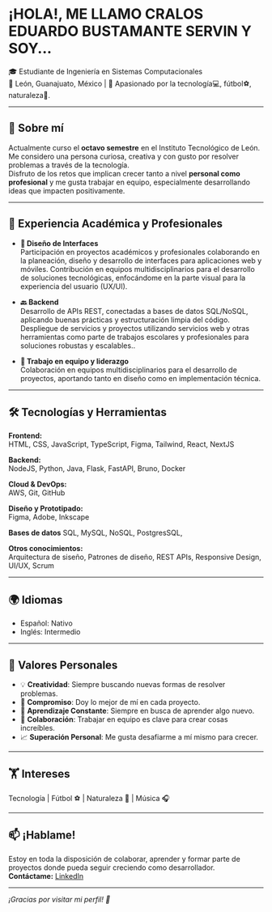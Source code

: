 # ¡HOLA!, ME LLAMO CRALOS EDUARDO BUSTAMANTE SERVIN Y SOY...

🎓 Estudiante de Ingeniería en Sistemas Computacionales  
📍 León, Guanajuato, México | 🧠 Apasionado por la tecnología💻, fútbol⚽, naturaleza🍃.

---

## 👤 Sobre mí

Actualmente curso el **octavo semestre** en el Instituto Tecnológico de León.  
Me considero una persona curiosa, creativa y con gusto por resolver problemas a través de la tecnología.  
Disfruto de los retos que implican crecer tanto a nivel **personal como profesional** y me gusta trabajar en equipo, especialmente desarrollando ideas que impacten positivamente.

---

## 💼 Experiencia Académica y Profesionales

- **🎨 Diseño de Interfaces**  
  Participación en proyectos académicos y profesionales colaborando en la planeación, diseño y desarrollo de interfaces para aplicaciones web y móviles.
  Contribución en equipos multidisciplinarios para el desarrollo de soluciones tecnológicas, enfocándome en la parte visual para la experiencia del usuario (UX/UI).
  
- **🔙 Backend**  
  Desarrollo de APIs REST, conectadas a bases de datos SQL/NoSQL, aplicando buenas prácticas y estructuración limpia del código.
  Despliegue de servicios y proyectos utilizando servicios web y otras herramientas como parte de trabajos escolares y profesionales para soluciones robustas y escalables..

- **🤝 Trabajo en equipo y liderazgo**  
  Colaboración en equipos multidisciplinarios para el desarrollo de proyectos, aportando tanto en diseño como en implementación técnica.

---


## 🛠 Tecnologías y Herramientas

**Frontend:**  
HTML, CSS, JavaScript, TypeScript, Figma, Tailwind, React, NextJS

**Backend:**  
NodeJS, Python, Java, Flask, FastAPI, Bruno, Docker 

**Cloud & DevOps:**  
AWS, Git, GitHub

**Diseño y Prototipado:**  
Figma, Adobe, Inkscape

**Bases de datos**
SQL, MySQL, NoSQL, PostgresSQL, 

**Otros conocimientos:**  
Arquitectura de siseño, Patrones de diseño, REST APIs, Responsive Design, UI/UX, Scrum

---

## 🌍 Idiomas

- Español: Nativo  
- Inglés: Intermedio

---

## 🌟 Valores Personales

- 💡 **Creatividad**: Siempre buscando nuevas formas de resolver problemas.  
- 🚀 **Compromiso**: Doy lo mejor de mí en cada proyecto.  
- 🔄 **Aprendizaje Constante**: Siempre en busca de aprender algo nuevo.  
- 🤝 **Colaboración**: Trabajar en equipo es clave para crear cosas increíbles.  
- 📈 **Superación Personal**: Me gusta desafiarme a mí mismo para crecer.

---

## 🏋️ Intereses

Tecnología | Fútbol ⚽ | Naturaleza 🍃 | Música 🎧

---

## 📫 ¡Hablame!

Estoy en toda la disposición de colaborar, aprender y formar parte de proyectos donde pueda seguir creciendo como desarrollador.  
**Contáctame:** [LinkedIn](https://linkedin.com/in/tuusuario)

---

_¡Gracias por visitar mi perfil! 💙_
